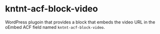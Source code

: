 # kntnt-acf-block-video
WordPress plugoin that provides a block that embeds the video URL in the oEmbed ACF field named `kntnt-acf-block-video`.
